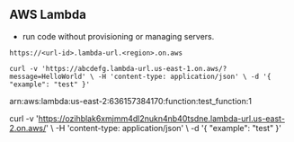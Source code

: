 ## AWS Lambda
- run code without provisioning or managing servers.

```
https://<url-id>.lambda-url.<region>.on.aws
```

```
curl -v 'https://abcdefg.lambda-url.us-east-1.on.aws/?message=HelloWorld' \ -H 'content-type: application/json' \ -d '{ "example": "test" }'
```


arn:aws:lambda:us-east-2:636157384170:function:test_function:1


curl -v  'https://ozihblak6xmjmm4dl2nukn4nb40tsdne.lambda-url.us-east-2.on.aws/' \ -H 'content-type: application/json' \ -d '{ "example": "test" }'